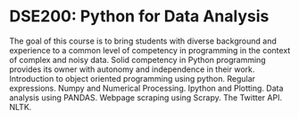 # DSE200: Python for Data Analysis

The goal of this course is to bring students with diverse background and experience to a common level of competency in programming in the context of complex and noisy data. Solid competency in Python programming provides its owner with autonomy and independence in their work. Introduction to object oriented programming using python. Regular expressions. Numpy and Numerical Processing. Ipython and Plotting. Data analysis using PANDAS. Webpage scraping using Scrapy. The Twitter API. NLTK.
